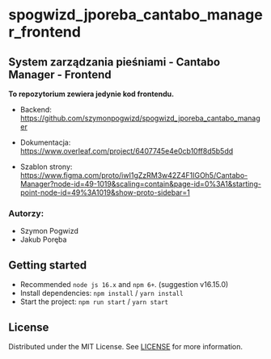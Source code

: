 
# spogwizd_jporeba_cantabo_manager_frontend
## System zarządzania pieśniami - Cantabo Manager - Frontend <br>

<b>To repozytorium zewiera jedynie kod frontendu.</b><br>

- Backend: https://github.com/szymonpogwizd/spogwizd_jporeba_cantabo_manager<br>

- Dokumentacja: https://www.overleaf.com/project/6407745e4e0cb10ff8d5b5dd<br>

- Szablon strony: https://www.figma.com/proto/iwI1gZzRM3w42Z4F1IGOh5/Cantabo-Manager?node-id=49-1019&scaling=contain&page-id=0%3A1&starting-point-node-id=49%3A1019&show-proto-sidebar=1 <br>

### Autorzy: 
- Szymon Pogwizd 
- Jakub Poręba


## Getting started

- Recommended `node js 16.x` and `npm 6+`. (suggestion v16.15.0)
- Install dependencies: `npm install` / `yarn install`
- Start the project: `npm run start` / `yarn start`

## License

Distributed under the MIT License. See [LICENSE](https://github.com/minimal-ui-kit/minimal.free/blob/main/LICENSE.md) for more information.
